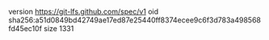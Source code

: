 version https://git-lfs.github.com/spec/v1
oid sha256:a51d0849bd42749ae17ed87e25440ff8374ecee9c6f3d783a498568fd45ec10f
size 1331
